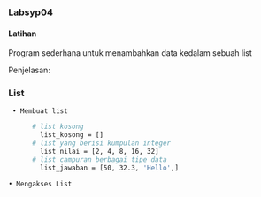 ### Labsyp04
#### Latihan 

<p> Program sederhana untuk menambahkan data kedalam sebuah list </p>

Penjelasan:
### List
     • Membuat list
 ```bash
       # list kosong
         list_kosong = []
       # list yang berisi kumpulan integer
         list_nilai = [2, 4, 8, 16, 32]
       # list campuran berbagai tipe data
         list_jawaban = [50, 32.3, 'Hello',]    
 ```
    • Mengakses List
```bash
   
```
